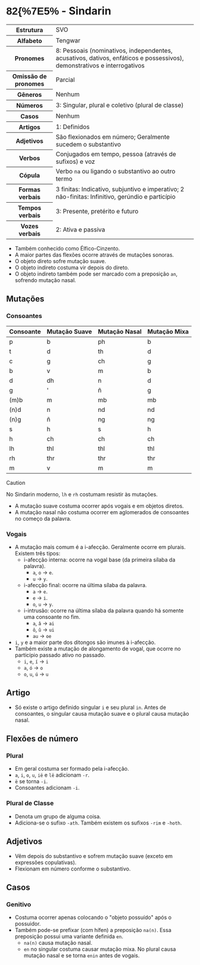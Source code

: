 # <span style="font-family: 'Tengwar Annatar', sans-serif;">82\{\%7E5\%</span> - Sindarin

<table>
    <tr>
        <th>Estrutura</th>
        <td>SVO</td>
    </tr>
    <tr>
        <th>Alfabeto</th>
        <td>Tengwar</td>
    </tr>
    <tr>
        <th>Pronomes</th>
        <td>8: Pessoais (nominativos, independentes, acusativos, dativos, enfáticos e possessivos), demonstrativos e interrogativos</td>
    </tr>
    <tr>
        <th>Omissão de pronomes</th>
        <td>Parcial</td>
    </tr>
    <tr>
        <th>Gêneros</th>
        <td>Nenhum</td>
    </tr>
    <tr>
        <th>Números</th>
        <td>3: Singular, plural e coletivo (plural de classe)</td>
    </tr>
    <tr>
        <th>Casos</th>
        <td>Nenhum</td>
    </tr>
    <tr>
        <th>Artigos</th>
        <td>1: Definidos</td>
    </tr>
    <tr>
        <th>Adjetivos</th>
        <td>São flexionados em número; Geralmente sucedem o substantivo</td>
    </tr>
    <tr>
        <th>Verbos</th>
        <td>Conjugados em tempo, pessoa (através de sufixos) e voz</td>
    </tr>
    <tr>
        <th>Cópula</th>
        <td>Verbo <code>na</code> ou ligando o substantivo ao outro termo</td>
    </tr>
	<tr>
		<th>Formas verbais</th>
		<td>3 finitas: Indicativo, subjuntivo e imperativo; 2 não-finitas: Infinitivo, gerúndio e particípio</td>
	</tr>
	<tr>
		<th>Tempos verbais</th>
		<td>3: Presente, pretérito e futuro</td>
	</tr>
	<tr>
		<th>Vozes verbais</th>
		<td>2: Ativa e passiva</td>
	</tr>
</table>

-   Também conhecido como Élfico-Cinzento.
-   A maior partes das flexões ocorre através de mutações sonoras.
-   O objeto direto sofre mutação suave.
-   O objeto indireto costuma vir depois do direto.
-   O objeto indireto também pode ser marcado com a preposição `an`, sofrendo mutação nasal.

## Mutações

### Consoantes

| Consoante | Mutação Suave | Mutação Nasal | Mutação Mixa |
| --------- | ------------- | ------------- | ------------ |
| p         | b             | ph            | b            |
| t         | d             | th            | d            |
| c         | g             | ch            | g            |
| b         | v             | m             | b            |
| d         | dh            | n             | d            |
| g         | '             | ñ             | g            |
| (m)b      | m             | mb            | mb           |
| (n)d      | n             | nd            | nd           |
| (n)g      | ñ             | ng            | ng           |
| s         | h             | s             | h            |
| h         | ch            | ch            | ch           |
| lh        | thl           | thl           | thl          |
| rh        | thr           | thr           | thr          |
| m         | v             | m             | m            |

> [!CAUTION]
> No Sindarin moderno, `lh` e `rh` costumam resistir às mutações.

-   A mutação suave costuma ocorrer após vogais e em objetos diretos.
-   A mutação nasal não costuma ocorrer em aglomerados de consoantes no começo da palavra.

### Vogais

-   A mutação mais comum é a i-afecção. Geralmente ocorre em plurais. Existem três tipos:
    -   i-afecção interna: ocorre na vogal base (da primeira sílaba da palavra).
        -   `a`, `o` → `e`.
        -   `u` → `y`.
    -   i-afecção final: ocorre na última sílaba da palavra.
        -   `a` → `e`.
        -   `e` → `i`.
        -   `o`, `u` → `y`.
    -   i-intrusão: ocorre na última sílaba da palavra quando há somente uma consoante no fim.
        -   `a`, `â` → `ai`
        -   `ô`, `û` → `ui`
        -   `au` → `oe`
-   `i`, `y` e a maior parte dos ditongos são imunes à i-afecção.
-   Também existe a mutação de alongamento de vogal, que ocorre no particípio passado ativo no passado.
    -   `i`, `e`, `í` → `i`
    -   `a`, `ó` → `o`
    -   `o`, `u`, `ú` → `u`

## Artigo

-   Só existe o artigo definido singular `i` e seu plural `in`. Antes de consoantes, o singular causa mutação suave e o plural causa mutação nasal.

## Flexões de número

### Plural

-   Em geral costuma ser formado pela i-afecção.
-   `a`, `i`, `o`, `u`, `ië` e `lë` adicionam `-r`.
-   `ë` se torna `-i`.
-   Consoantes adicionam `-i`.

### Plural de Classe

-   Denota um grupo de alguma coisa.
-   Adiciona-se o sufixo `-ath`. Também existem os sufixos `-rim` e `-hoth`.

## Adjetivos

-   Vêm depois do substantivo e sofrem mutação suave (exceto em expressões copulativas).
-   Flexionam em número conforme o substantivo.

## Casos

### Genitivo

-   Costuma ocorrer apenas colocando o "objeto possuído" após o possuidor.
-   Também pode-se prefixar (com hífen) a preposição `na(n)`. Essa preposição possui uma variante definida `en`.
    -   `na(n)` causa mutação nasal.
    -   `en` no singular costuma causar mutação mixa. No plural causa mutação nasal e se torna `enin` antes de vogais.
